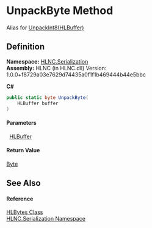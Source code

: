 # UnpackByte Method


Alias for <a href="M_HLNC_Serialization_HLBytes_UnpackInt8">UnpackInt8(HLBuffer)</a>



## Definition
**Namespace:** <a href="N_HLNC_Serialization">HLNC.Serialization</a>  
**Assembly:** HLNC (in HLNC.dll) Version: 1.0.0+f8729a03e7629d74435a0f1f1b469444b44e5bbc

**C#**
``` C#
public static byte UnpackByte(
	HLBuffer buffer
)
```



#### Parameters
<dl><dt>  <a href="T_HLNC_Serialization_HLBuffer">HLBuffer</a></dt><dd /></dl>

#### Return Value
<a href="https://learn.microsoft.com/dotnet/api/system.byte" target="_blank" rel="noopener noreferrer">Byte</a>  


## See Also


#### Reference
<a href="T_HLNC_Serialization_HLBytes">HLBytes Class</a>  
<a href="N_HLNC_Serialization">HLNC.Serialization Namespace</a>  
